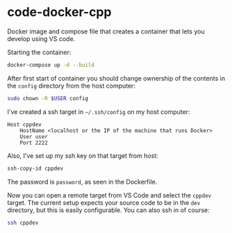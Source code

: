 # code-docker-cpp

Docker image and compose file that creates a container that lets you develop using VS code.

Starting the container:
```bash
docker-compose up -d --build
```

After first start of container you should change ownership of the contents in the `config` directory from the host computer:
```bash
sudo chown -R $USER config
```

I've created a ssh target in `~/.ssh/config` on my host computer:
```
Host cppdev
    HostName <localhost or the IP of the machine that runs Docker>
    User user
    Port 2222
```
Also, I've set up my ssh key on that target from host:
```bash
ssh-copy-id cppdev
```
The password is `password`, as seen in the Dockerfile.

Now you can open a remote target from VS Code and select the `cppdev` target.
The current setup expects your source code to be in the `dev` directory, but this is easily configurable.
You can also ssh in of course:
```bash
ssh cppdev
```
